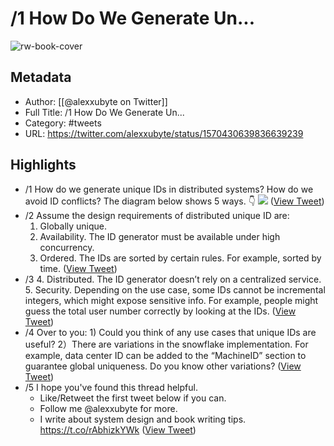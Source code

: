 # /1 How Do We Generate Un...

![rw-book-cover](https://pbs.twimg.com/profile_images/1524184008635998209/vOSCJXuk.jpg)

## Metadata
- Author: [[@alexxubyte on Twitter]]
- Full Title: /1 How Do We Generate Un...
- Category: #tweets
- URL: https://twitter.com/alexxubyte/status/1570430639836639239

## Highlights
- /1 How do we generate unique IDs in distributed systems? How do we avoid ID conflicts?
  The diagram below shows 5 ways. 👇 
  ![](https://pbs.twimg.com/media/FctKVyQaIAINUk2.jpg) ([View Tweet](https://twitter.com/alexxubyte/status/1570430639836639239))
- /2 Assume the design requirements of distributed unique ID are:
  1. Globally unique.
  2. Availability. The ID generator must be available under high concurrency.
  3. Ordered. The IDs are sorted by certain rules. For example, sorted by time. ([View Tweet](https://twitter.com/alexxubyte/status/1570430644639137792))
- /3 4. Distributed. The ID generator doesn’t rely on a centralized service.
  5. Security. Depending on the use case, some IDs cannot be incremental integers, which might expose sensitive info. For example, people might guess the total user number correctly by looking at the IDs. ([View Tweet](https://twitter.com/alexxubyte/status/1570430647281537024))
- /4 Over to you: 1) Could you think of any use cases that unique IDs are useful?
  2）There are variations in the snowflake implementation. For example, data center ID can be added to the “MachineID” section to guarantee global uniqueness. Do you know other variations? ([View Tweet](https://twitter.com/alexxubyte/status/1570430649953296387))
- /5 I hope you've found this thread helpful.
  - Like/Retweet the first tweet below if you can.
  - Follow me @alexxubyte for more.
  - I write about system design and book writing tips. https://t.co/rAbhizkYWk ([View Tweet](https://twitter.com/alexxubyte/status/1570430652679614465))
